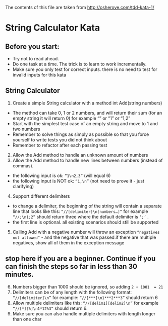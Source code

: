 The contents of this file are taken from http://osherove.com/tdd-kata-1/

# String Calculator Kata #

## Before you start: ## 
+ Try not to read ahead.
+ Do one task at a time. The trick is to learn to work incrementally.
+ Make sure you only test for correct inputs. there is no need to test for invalid inputs for this kata

## String Calculator ##

1. Create a simple String calculator with a method int Add(string numbers)
 + The method can take 0, 1 or 2 numbers, and will return their sum (for an empty string it will return 0) for example “” or “1” or “1,2”
+ Start with the simplest test case of an empty string and move to 1 and two numbers
+ Remember to solve things as simply as possible so that you force yourself to write tests you did not think about
+ Remember to refactor after each passing test
2. Allow the Add method to handle an unknown amount of numbers
3. Allow the Add method to handle new lines between numbers (instead of commas).
+ the following input is ok:  `“1\n2,3”`  (will equal 6)
+ the following input is NOT ok:  `“1,\n”` (not need to prove it - just clarifying)
4. Support different delimiters
+ to change a delimiter, the beginning of the string will contain a separate line that looks like this:   `“//[delimiter]\n[numbers…]”` for example `“//;\n1;2”` should return three where the default delimiter is `‘;’` .
+ the first line is optional. all existing scenarios should still be supported
5. Calling Add with a negative number will throw an exception `“negatives not allowed”` - and the negative that was passed.if there are multiple negatives, show all of them in the exception message

## **stop here if you are a beginner**. Continue if you can finish the steps so far in less than 30 minutes. ##
6. Numbers bigger than 1000 should be ignored, so adding `2 + 1001  = 21`
7. Delimiters can be of any length with the following format:  `“//[delimiter]\n”` for example: `“//[***]\n1***2***3”` should return 6
8. Allow multiple delimiters like this:  `“//[delim1][delim2]\n”` for example `“//[*][%]\n1*12%3”` should return 6.
9. Make sure you can also handle multiple delimiters with length longer than one char
 